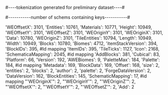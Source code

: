 #----tokenization generated for preliminary dataset----#


#-----------number of schems containing keys-----------#

'WEOffsetX': 3101,
'Entities': 10761,
'Materials': 10771,
'Height': 10949,
'WEOffsetY': 3101,
'WEOffsetZ': 3101,
'WEOriginY': 3101,
'WEOriginX': 3101,
'Data': 10780,
'WEOriginZ': 3101,
'TileEntities': 10794,
'Length': 10949,
'Width': 10949,
'Blocks': 10780,
'Biomes': 4712,
'itemStackVersion': 394,
'BlockIDs': 395, #Id mapping
'ItemIDs': 395,
'TileTicks': 1127,
'Icon': 2168,
'SchematicaMapping': 2045, #id mapping
'AddBlocks': 381,
'Cubical': 83,
'Platform': 66,
'Version': 192,
'AWEBiomes': 9,
'PaletteMax': 184,
'Palette': 184, #id mapping
'Metadata': 169,
'BlockData': 169,
'Offset': 168,
'size': 2,
'entities': 2,
'blocks': 2,
'author': 2,
'palette': 2,
'ForgeDataVersion': 2,
'DataVersion': 162,
'BlockEntities': 145,
'SchematicMapping': 17, #id mapping
"'WEOriginX'": 2,
"'WEOriginY'": 2,
"'WEOriginZ'": 2,
"'WEOffsetX'": 2,
"'WEOffsetY'": 2,
"'WEOffsetZ'": 2,
'Add': 2